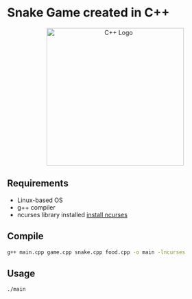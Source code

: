 # Snake Game created in C++

<p align="center">
  <img src="https://pbs.twimg.com/media/EwEWFOGWEAswp9y.png" width="320" alt="C++ Logo" />
</p>

## Requirements

- Linux-based OS
- g++ compiler
- ncurses library installed [install ncurses](https://ostechnix.com/how-to-install-ncurses-library-in-linux/)

## Compile

```bash
g++ main.cpp game.cpp snake.cpp food.cpp -o main -lncurses
```

## Usage

```bash
./main
```
